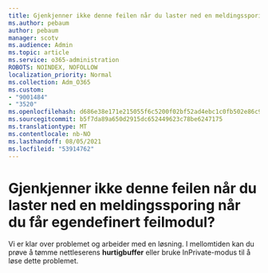 ```yaml
---
title: Gjenkjenner ikke denne feilen når du laster ned en meldingssporing når du får egendefinert feilmodul?
ms.author: pebaum
author: pebaum
manager: scotv
ms.audience: Admin
ms.topic: article
ms.service: o365-administration
ROBOTS: NOINDEX, NOFOLLOW
localization_priority: Normal
ms.collection: Adm_O365
ms.custom:
- "9001484"
- "3520"
ms.openlocfilehash: d686e38e171e215055f6c5200f02bf52ad4ebc1c0fb502e86c9515a8658e0904
ms.sourcegitcommit: b5f7da89a650d2915dc652449623c78be6247175
ms.translationtype: MT
ms.contentlocale: nb-NO
ms.lasthandoff: 08/05/2021
ms.locfileid: "53914762"
---
```

# <a name="getting-custom-error-module-does-not-recognize-this-error-when-downloading-a-message-trace"></a>Gjenkjenner ikke denne feilen når du laster ned en meldingssporing når du får egendefinert feilmodul?

Vi er klar over problemet og arbeider med en løsning.  I mellomtiden kan du prøve å tømme nettleserens **hurtigbuffer** eller bruke InPrivate-modus til å løse dette problemet.